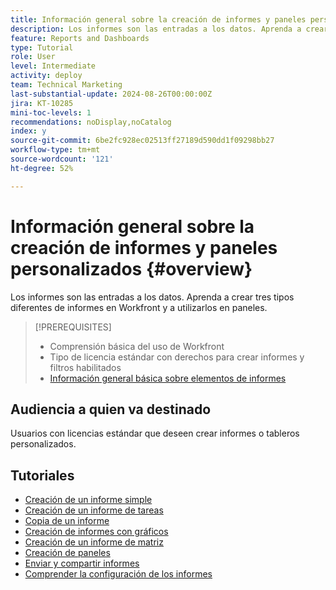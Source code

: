 ```yaml
---
title: Información general sobre la creación de informes y paneles personalizados
description: Los informes son las entradas a los datos. Aprenda a crear tres tipos diferentes de informes en Workfront y a utilizarlos en paneles.
feature: Reports and Dashboards
type: Tutorial
role: User
level: Intermediate
activity: deploy
team: Technical Marketing
last-substantial-update: 2024-08-26T00:00:00Z
jira: KT-10285
mini-toc-levels: 1
recommendations: noDisplay,noCatalog
index: y
source-git-commit: 6be2fc928ec02513ff27189d590dd1f09298bb27
workflow-type: tm+mt
source-wordcount: '121'
ht-degree: 52%

---
```



# Información general sobre la creación de informes y paneles personalizados {#overview}

Los informes son las entradas a los datos. Aprenda a crear tres tipos diferentes de informes en Workfront y a utilizarlos en paneles.

>[!PREREQUISITES]
>
>* Comprensión básica del uso de Workfront
>* Tipo de licencia estándar con derechos para crear informes y filtros habilitados
>* [Información general básica sobre elementos de informes](https://experienceleague.adobe.com/?recommended=Workfront-U-1-2022.1.reporting)


## Audiencia a quien va destinado

Usuarios con licencias estándar que deseen crear informes o tableros personalizados.

## Tutoriales

* [Creación de un informe simple](create-a-simple-report.md)
* [Creación de un informe de tareas](create-a-task-report.md)
* [Copia de un informe](copy-a-report.md)
* [Creación de informes con gráficos](create-reports-with-charts.md)
* [Creación de un informe de matriz](create-a-matrix-report.md)
* [Creación de paneles](create-dashboards.md)
* [Enviar y compartir informes](how-to-send-and-share-reports.md)
* [Comprender la configuración de los informes](report-settings.md)

